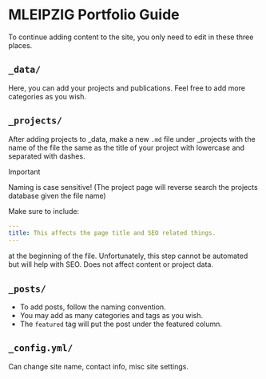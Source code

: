 # MLEIPZIG Portfolio Guide

To continue adding content to the site, you only need to edit in these three places.

## `_data/`
Here, you can add your projects and publications. Feel free to add more categories as you wish.

## `_projects/`
After adding projects to _data, make a new `.md` file under _projects with the name of the file the same as the title of your project with lowercase and separated with dashes. 

> [!IMPORTANT]
> Naming is case sensitive! (The project page will reverse search the projects database given the file name)

Make sure to include:
  ```yaml
  ---
  title: This affects the page title and SEO related things.
  ---
  ```

   at the beginning of the file. Unfortunately, this step cannot be automated but will help with SEO. Does not affect content or project data.
## `_posts/`
 * To add posts, follow the naming convention.
 * You may add as many categories and tags as you wish.
 * The `featured` tag will put the post under the featured column.
## `_config.yml/`
Can change site name, contact info, misc site settings.
